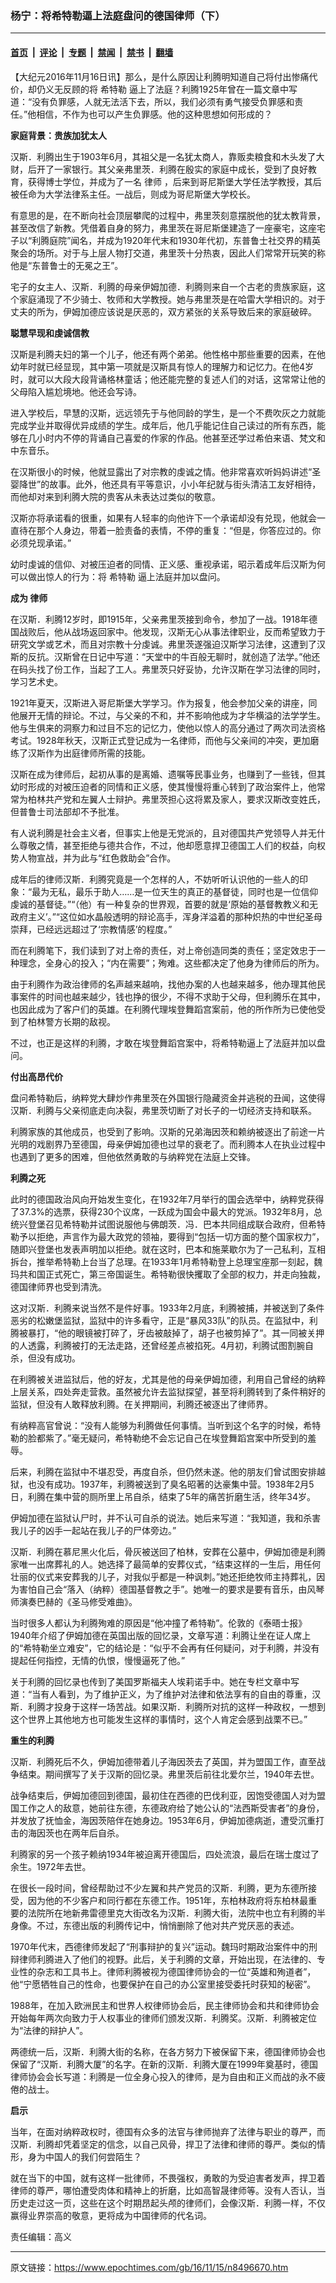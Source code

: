 ### 杨宁：将希特勒逼上法庭盘问的德国律师（下）

---

#### [首页](../../../..?n8496670) &nbsp;|&nbsp; [评论](../../../../../epoch-comment?n8496670) &nbsp;|&nbsp; [专题](../../../../../epoch-special?n8496670) &nbsp;|&nbsp; [禁闻](../../../../../epoch-news?n8496670) &nbsp;|&nbsp; [禁书](../../../../../books?n8496670) &nbsp;|&nbsp; [翻墙](https://github.com/gfw-breaker/nogfw/blob/master/README.md?n8496670)


<div class="post_content" id="artbody" itemprop="articleBody">
 <!-- article content begin -->
 <p>
  【大纪元2016年11月16日讯】那么，是什么原因让利腾明知道自己将付出惨痛代价，却仍义无反顾的将
  <ok href="https://www.epochtimes.com/gb/tag/%E5%B8%8C%E7%89%B9%E5%8B%92.html">
   希特勒
  </ok>
  逼上了法庭？利腾1925年曾在一篇文章中写道：“没有负罪感，人就无法活下去，所以，我们必须有勇气接受负罪感和责任。”他相信，不作为也可以产生负罪感。他的这种思想如何形成的？
 </p>
 <p>
  <strong>
   家庭背景：贵族加犹太人
  </strong>
 </p>
 <p>
  汉斯．利腾出生于1903年6月，其祖父是一名犹太商人，靠贩卖粮食和木头发了大财，后开了一家银行。其父亲弗里茨．利腾在殷实的家庭中成长，受到了良好教育，获得博士学位，并成为了一名
  <ok href="https://www.epochtimes.com/gb/tag/%E5%BE%8B%E5%B8%88.html">
   律师
  </ok>
  ，后来到哥尼斯堡大学任法学教授，其后被任命为大学法律系主任。一战后，则成为哥尼斯堡大学校长。
 </p>
 <p>
  有意思的是，在不断向社会顶层攀爬的过程中，弗里茨刻意摆脱他的犹太教背景，甚至改信了新教。凭借着自身的努力，弗里茨在哥尼斯堡建造了一座豪宅，这座宅子以“利腾庭院”闻名，并成为1920年代末和1930年代初，东普鲁士社交界的精英聚会的场所。对于与上层人物打交道，弗里茨十分热衷，因此人们常常开玩笑的称他是“东普鲁士的无冕之王”。
 </p>
 <p>
  宅子的女主人、汉斯．利腾的母亲伊姆加德．利腾则来自一个古老的贵族家庭，这个家庭涌现了不少骑士、牧师和大学教授。她与弗里茨是在哈雷大学相识的。对于丈夫的所为，伊姆加德应该说是厌恶的，双方紧张的关系导致后来的家庭破碎。
 </p>
 <p>
  <strong>
   聪慧早现和虔诚信教
  </strong>
 </p>
 <p>
  汉斯是利腾夫妇的第一个儿子，他还有两个弟弟。他性格中那些重要的因素，在他幼年时就已经显现，其中第一项就是汉斯具有惊人的理解力和记忆力。在他4岁时，就可以大段大段背诵格林童话；他还能完整的复述人们的对话，这常常让他的父母陷入尴尬境地。他还会写诗。
 </p>
 <p>
  进入学校后，早慧的汉斯，远远领先于与他同龄的学生，是一个不费吹灰之力就能完成学业并取得优异成绩的学生。成年后，他几乎能记住自己读过的所有东西，能够在几小时内不停的背诵自己喜爱的作家的作品。他甚至还学过希伯来语、梵文和中东音乐。
 </p>
 <p>
  在汉斯很小的时候，他就显露出了对宗教的虔诚之情。他非常喜欢听妈妈讲述“圣婴降世”的故事。此外，他还具有平等意识，小小年纪就与街头清洁工友好相待，而他却对来到利腾大院的贵客从未表达过类似的敬意。
 </p>
 <p>
  汉斯亦将承诺看的很重，如果有人轻率的向他许下一个承诺却没有兑现，他就会一直待在那个人身边，带着一脸责备的表情，不停的重复：“但是，你答应过的。你必须兑现承诺。”
 </p>
 <p>
  幼时虔诚的信仰、对被压迫者的同情、正义感、重视承诺，昭示着成年后汉斯为何可以做出惊人的行为：将
  <ok href="https://www.epochtimes.com/gb/tag/%E5%B8%8C%E7%89%B9%E5%8B%92.html">
   希特勒
  </ok>
  逼上法庭并加以盘问。
 </p>
 <p>
  <strong>
   成为
   <ok href="https://www.epochtimes.com/gb/tag/%E5%BE%8B%E5%B8%88.html">
    律师
   </ok>
  </strong>
 </p>
 <p>
  在汉斯．利腾12岁时，即1915年，父亲弗里茨接到命令，参加了一战。1918年德国战败后，他从战场返回家中。他发现，汉斯无心从事法律职业，反而希望致力于研究文学或艺术，而且对宗教十分虔诚。弗里茨遂强迫汉斯学习法律，这遭到了汉斯的反抗。汉斯曾在日记中写道：“天堂中的牛百般无聊时，就创造了法学。”他还在码头找了份工作，当起了工人。弗里茨只好妥协，允许汉斯在学习法律的同时，学习艺术史。
 </p>
 <p>
  1921年夏天，汉斯进入哥尼斯堡大学学习。作为报复，他会参加父亲的讲座，同他展开无情的辩论。不过，与父亲的不和，并不影响他成为才华横溢的法学学生。他与生俱来的洞察力和过目不忘的记忆力，使他以惊人的高分通过了两次司法资格考试。1928年秋天，汉斯正式登记成为一名律师，而他与父亲间的冲突，更加磨练了汉斯作为出庭律师所需的技能。
 </p>
 <p>
  汉斯在成为律师后，起初从事的是离婚、遗嘱等民事业务，也赚到了一些钱，但其幼时形成的对被压迫者的同情和正义感，使其慢慢将重心转到了政治案件上，他常常为柏林共产党和左翼人士辩护。弗里茨担心这将累及家人，要求汉斯改变姓氏，但普鲁士司法部却不予批准。
 </p>
 <p>
  有人说利腾是社会主义者，但事实上他是无党派的，且对德国共产党领导人并无什么尊敬之情，甚至拒绝与德共合作，不过，他却愿意捍卫德国工人们的权益，向权势人物宣战，并为此与“红色救助会”合作。
 </p>
 <p>
  成年后的律师汉斯．利腾究竟是一个怎样的人，不妨听听认识他的一些人的印象：“最为无私，最乐于助人……是一位天生的真正的基督徒，同时也是一位信仰虔诚的基督徒。”“（他）有一种复杂的世界观，首要的就是‘原始的基督教教义和无政府主义’。”“这位如水晶般透明的辩论高手，浑身洋溢着的那种炽热的中世纪圣母崇拜，已经远远超过了‘宗教情感’的程度。”
 </p>
 <p>
  而在利腾笔下，我们读到了对上帝的责任，对上帝创造同类的责任；坚定效忠于一种理念，全身心的投入；“内在需要”；殉难。这些都决定了他身为律师后的所为。
 </p>
 <p>
  由于利腾作为政治律师的名声越来越响，找他办案的人也越来越多，他办理其他民事案件的时间也越来越少，钱也挣的很少，不得不求助于父母，但利腾乐在其中，也因此成为了客户们的英雄。在利腾代理埃登舞蹈宫案前，他的所作所为已使他受到了柏林警方长期的敌视。
 </p>
 <p>
  不过，也正是这样的利腾，才敢在埃登舞蹈宫案中，将希特勒逼上了法庭并加以盘问。
 </p>
 <p>
  <strong>
   付出高昂代价
  </strong>
 </p>
 <p>
  盘问希特勒后，纳粹党大肆炒作弗里茨在外国银行隐藏资金并逃税的丑闻，这使得汉斯．利腾与父亲彻底走向决裂，弗里茨切断了对长子的一切经济支持和联系。
 </p>
 <p>
  利腾家族的其他成员，也受到了影响。汉斯的兄弟海因茨和赖纳被逐出了前途一片光明的戏剧界乃至德国，母亲伊姆加德也过早的衰老了。而利腾本人在执业过程中也遇到了更多的困难，但他依然勇敢的与纳粹党在法庭上交锋。
 </p>
 <p>
  <strong>
   利腾之死
  </strong>
 </p>
 <p>
  此时的德国政治风向开始发生变化，在1932年7月举行的国会选举中，纳粹党获得了37.3%的选票，获得230个议席，一跃成为国会中最大的党派。1932年8月，总统兴登堡召见希特勒并试图说服他与佛朗茨．冯．巴本共同组成联合政府，但希特勒予以拒绝，声言作为最大政党的领袖，要得到“包括一切方面的整个国家权力”，随即兴登堡也发表声明加以拒绝。就在这时，巴本和施莱歇尔为了一己私利，互相拆台，推举希特勒上台当了总理。在1933年1月希特勒登上总理宝座那一刻起，魏玛共和国正式死亡，第三帝国诞生。希特勒很快攫取了全部的权力，并走向独裁，德国律师界也受到清洗。
 </p>
 <p>
  这对汉斯．利腾来说当然不是件好事。1933年2月底，利腾被捕，并被送到了条件恶劣的松嫩堡监狱，监狱中的许多看守，正是“暴风33队”的队员。在监狱中，利腾被暴打，“他的眼镜被打碎了，牙齿被敲掉了，胡子也被剪掉了”。其一同被关押的人透露，利腾被打的无法走路，还曾经差点被掐死。4月初，利腾试图割腕自杀，但没有成功。
 </p>
 <p>
  在利腾被关进监狱后，他的好友，尤其是他的母亲伊姆加德，利用自己曾经的纳粹上层关系，四处奔走营救。虽然被允许去监狱探望，甚至将利腾转到了条件稍好的监狱，但没有人敢释放利腾。在关押期间，利腾还被逐出了律师界。
 </p>
 <p>
  有纳粹高官曾说：“没有人能够为利腾做任何事情。当听到这个名字的时候，希特勒的脸都紫了。”毫无疑问，希特勒绝不会忘记自己在埃登舞蹈宫案中所受到的羞辱。
 </p>
 <p>
  后来，利腾在监狱中不堪忍受，再度自杀，但仍然未遂。他的朋友们曾试图安排越狱，也没有成功。1937年，利腾被送到了臭名昭著的达豪集中营。1938年2月5日，利腾在集中营的厕所里上吊自杀，结束了5年的痛苦折磨生活，终年34岁。
 </p>
 <p>
  伊姆加德在监狱认尸时，并不认可自杀的说法。她后来写道：“我知道，我和杀害我儿子的凶手一起站在我儿子的尸体旁边。”
 </p>
 <p>
  汉斯．利腾在慕尼黑火化后，骨灰被送回了柏林，安葬在公墓中，伊姆加德是利腾家唯一出席葬礼的人。她选择了最简单的安葬仪式，“结束这样的一生后，用任何壮丽的仪式来安葬我的儿子，对我似乎都是一种讽刺。”她还拒绝牧师主持葬礼，因为害怕自己会“落入（纳粹）德国基督教之手”。她唯一的要求是要有音乐，由风琴师演奏巴赫的《圣马修受难曲》。
 </p>
 <p>
  当时很多人都认为利腾殉难的原因是“他冲撞了希特勒”。伦敦的《泰晤士报》1940年介绍了伊姆加德在英国出版的回忆录，文章写道：利腾让坐在证人席上的“希特勒坐立难安”，它的结论是：“似乎不会再有任何疑问，对于利腾，并没有提起任何指控，无情的仇恨，慢慢逼死了他。”
 </p>
 <p>
  关于利腾的回忆录也传到了美国罗斯福夫人埃莉诺手中。她在专栏文章中写道：“当有人看到，为了维护正义，为了维护对法律和依法享有的自由的尊重，汉斯．利腾才投身于这样一场苦战。如果汉斯．利腾所对抗的这样一种政权，一想到这个世界上其他地方也可能发生这样的事情时，这个人肯定会感到战栗不已。”
 </p>
 <p>
  <strong>
   重生的利腾
  </strong>
 </p>
 <p>
  汉斯．利腾死后不久，伊姆加德带着儿子海因茨去了英国，并为盟国工作，直至战争结束。期间撰写了关于汉斯的回忆录。弗里茨后前往北爱尔兰，1940年去世。
 </p>
 <p>
  战争结束后，伊姆加德回到德国，最初住在西德的巴伐利亚，因饱受德国人对为盟国工作之人的敌意，她前往东德，东德政府给了她公认的“法西斯受害者”的身份，并发放了抚恤金，海因茨陪伴在她身边。1953年6月，伊姆加德病逝，遭受沉重打击的海因茨也在两年后自杀。
 </p>
 <p>
  利腾家的另一个孩子赖纳1934年被迫离开德国后，四处流浪，最后在瑞士度过了余生。1972年去世。
 </p>
 <p>
  在很长一段时间，曾经帮助过不少左翼和共产党员的汉斯．利腾，更为东德所接受，因为他的不少客户和同行都在东德工作。1951年，东柏林政府将东柏林最重要的法院所在地新弗雷德里克大街改名为汉斯．利腾大街，法院中也立有利腾的半身像。不过，东德出版的利腾传记中，悄悄删除了他对共产党厌恶的表述。
 </p>
 <p>
  1970年代末，西德律师发起了“刑事辩护的复兴”运动。魏玛时期政治案件中的刑辩律师利腾进入了他们的视野。此后，关于利腾的文章，开始出现，在法律的、专业性的杂志和工具书上。律师利腾被视为德国律师协会的一位“英雄和殉道者”，他“宁愿牺牲自己的性命，也要保护在自己的办公室里接受委托时获知的秘密”。
 </p>
 <p>
  1988年，在加入欧洲民主和世界人权律师协会后，民主律师协会和共和律师协会开始每年两次向致力于人权事业的律师们颁发汉斯．利腾奖。汉斯．利腾被定位为“法律的辩护人”。
 </p>
 <p>
  两德统一后，汉斯．利腾大街的名称，在各方努力下被保留下来，德国律师协会也保留了“汉斯．利腾大厦”的名字。在新的汉斯．利腾大厦在1999年奠基时，德国律师协会会长写道：利腾是一位全身心投入的律师，是为自由和正义而战的永不疲倦的战士。
 </p>
 <p>
  <strong>
   启示
  </strong>
 </p>
 <p>
  当年，在面对纳粹政权时，德国有众多的法官与律师抛弃了法律与职业的尊严，而汉斯．利腾却凭着坚定的信念，以自己风骨，捍卫了法律和律师的尊严。类似的情形，身为中国人的我们何尝陌生？
 </p>
 <p>
  就在当下的中国，就有这样一批律师，不畏强权，勇敢的为受迫害者发声，捍卫着律师的尊严，哪怕遭受肉体和精神上的折磨，比如高智晟律师等。没有人否认，当历史走过这一页，这些在这个时期昂起头颅的律师们，会像汉斯．利腾一样，不仅赢得业界崇高的敬意，更将成为中国律师的代名词。
 </p>
 <p>
  责任编辑：高义
 </p>
 <!-- article content end -->
 <div id="below_article_ad">
 </div>
</div>


---

原文链接：https://www.epochtimes.com/gb/16/11/15/n8496670.htm